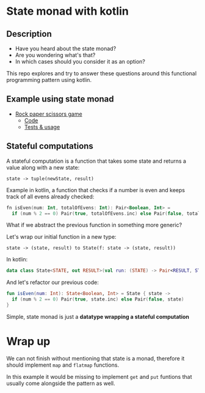 # State monad with kotlin

## Description

- Have you heard about the state monad? 
- Are you wondering what's that? 
- In which cases should you consider it as an option? 

This repo explores and try to answer these questions around this functional programming pattern using kotlin.

## Example using state monad

- [Rock paper scissors game](https://en.wikipedia.org/wiki/Rock_paper_scissors) 
  - [Code](src/main/kotlin/example/RockPaperScissors.kt)
  - [Tests & usage](src/test/kotlin/example/RockPaperScissorsTest.kt)


## Stateful computations

A stateful computation is a function that takes some state and returns a value along with a new state:

`state -> tuple(newState, result)`

Example in kotlin, a function that checks if a number is even and keeps track of all evens already checked:

```kotlin
fn isEven(num: Int, totalOfEvens: Int): Pair<Boolean, Int> = 
  if (num % 2 == 0) Pair(true, totalOfEvens.inc) else Pair(false, totalOfEvens) 
```

What if we abstract the previous function in something more generic?

Let's wrap our initial function in a new type:

```shell
state -> (state, result) to State(f: state -> (state, result))
```

In kotlin:

```kotlin
data class State<STATE, out RESULT>(val run: (STATE) -> Pair<RESULT, STATE>)
```

And let's refactor our previous code:

```kotlin
fun isEven(num: Int): State<Boolean, Int> = State { state -> 
  if (num % 2 == 0) Pair(true, state.inc) else Pair(false, state)
}
```

Simple, state monad is just a **datatype wrapping a stateful computation**

# Wrap up

We can not finish without mentioning that state is a monad, therefore it should implement `map` and `flatmap` functions.

In this example it would be missing to implement `get` and `put` funtions that usually come alongside the pattern as well.
